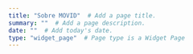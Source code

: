 ```yaml
---
title: "Sobre MOVID"  # Add a page title.
summary: ""  # Add a page description.
date: ""  # Add today's date.
type: "widget_page"  # Page type is a Widget Page
---
```

